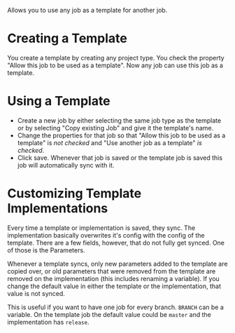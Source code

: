 Allows you to use any job as a template for another job.

Creating a Template
===================
You create a template by creating any project type. You check the property "Allow this job to be used as a template".
Now any job can use this job as a template.

Using a Template
================
* Create a new job by either selecting the same job type as the template or by selecting "Copy existing Job" and give it the template's name.
* Change the properties for that job so that "Allow this job to be used as a template" is *not checked* and "Use another job as a template" *is checked*.
* Click save. Whenever that job is saved or the template job is saved this job will automatically sync with it.

Customizing Template Implementations
====================================
Every time a template or implementation is saved, they sync.
The implementation basically overwrites it's config with the config of the template.
There are a few fields, however, that do not fully get synced. One of those is the Parameters.

Whenever a template syncs, only new parameters added to the template are copied over, or old parameters that were removed from the template are removed on the implementation (this includes renaming a variable).
If you change the default value in either the template or the implementation, that value is not synced.

This is useful if you want to have one job for every branch. ```BRANCH``` can be a variable. On the template job the default value could be ```master``` and the implementation has ```release```.
